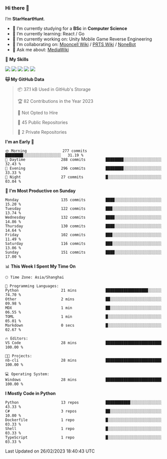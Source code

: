 ### Hi there 👋

I’m **StarHeartHunt**.

- 🏫 I’m currently studying for a **BSc** in **Computer Science**
- 🌱 I’m currently learning: React / Go
- 🔭 I’m currently working on: Unity Mobile Game Reverse Engineering
- 👯 I’m collaborating on: [Mooncell Wiki](https://fgo.wiki/) / [PRTS Wiki](http://prts.wiki/) / [NoneBot](https://github.com/nonebot)
- 💬 Ask me about: [MediaWiki](https://www.mediawiki.org)

🌟 **My Skills**

![](https://img.shields.io/badge/-Python-3e74a2?style=flat-square&logo=Python&logoColor=fff)
![](https://img.shields.io/badge/-Vue-4fc08d?style=flat-square&logo=vue.js&logoColor=fff)
![](https://img.shields.io/badge/-Node.js-339933?style=flat-square&logo=node.js&logoColor=fff)
![](https://img.shields.io/badge/-Linux-000000?style=flat-square&logo=Linux&logoColor=fff)
![](https://img.shields.io/badge/-Dotnet-512bd4?style=flat-square&logo=.net&logoColor=fff)

<!--START_SECTION:waka-->
**🐱 My GitHub Data** 

> 📦 37.1 kB Used in GitHub's Storage 
 > 
> 🏆 82 Contributions in the Year 2023
 > 
> 🚫 Not Opted to Hire
 > 
> 📜 45 Public Repositories 
 > 
> 🔑 2 Private Repositories 
 > 
**I'm an Early 🐤** 

```text
🌞 Morning                277 commits         ████████░░░░░░░░░░░░░░░░░   31.19 % 
🌆 Daytime                288 commits         ████████░░░░░░░░░░░░░░░░░   32.43 % 
🌃 Evening                296 commits         ████████░░░░░░░░░░░░░░░░░   33.33 % 
🌙 Night                  27 commits          █░░░░░░░░░░░░░░░░░░░░░░░░   03.04 % 
```
📅 **I'm Most Productive on Sunday** 

```text
Monday                   135 commits         ████░░░░░░░░░░░░░░░░░░░░░   15.20 % 
Tuesday                  122 commits         ███░░░░░░░░░░░░░░░░░░░░░░   13.74 % 
Wednesday                132 commits         ████░░░░░░░░░░░░░░░░░░░░░   14.86 % 
Thursday                 130 commits         ████░░░░░░░░░░░░░░░░░░░░░   14.64 % 
Friday                   102 commits         ███░░░░░░░░░░░░░░░░░░░░░░   11.49 % 
Saturday                 116 commits         ███░░░░░░░░░░░░░░░░░░░░░░   13.06 % 
Sunday                   151 commits         ████░░░░░░░░░░░░░░░░░░░░░   17.00 % 
```


📊 **This Week I Spent My Time On** 

```text
🕑︎ Time Zone: Asia/Shanghai

💬 Programming Languages: 
Python                   21 mins             ███████████████████░░░░░░   74.70 % 
Other                    2 mins              ██░░░░░░░░░░░░░░░░░░░░░░░   09.98 % 
MDX                      1 min               ██░░░░░░░░░░░░░░░░░░░░░░░   06.55 % 
TOML                     1 min               █░░░░░░░░░░░░░░░░░░░░░░░░   05.01 % 
Markdown                 0 secs              █░░░░░░░░░░░░░░░░░░░░░░░░   02.67 % 

🔥 Editors: 
VS Code                  28 mins             █████████████████████████   100.00 % 

🐱‍💻 Projects: 
nb-cli                   28 mins             █████████████████████████   100.00 % 

💻 Operating System: 
Windows                  28 mins             █████████████████████████   100.00 % 
```

**I Mostly Code in Python** 

```text
Python                   13 repos            ███████████░░░░░░░░░░░░░░   43.33 % 
C#                       3 repos             ██░░░░░░░░░░░░░░░░░░░░░░░   10.00 % 
Dockerfile               1 repo              █░░░░░░░░░░░░░░░░░░░░░░░░   03.33 % 
Shell                    1 repo              █░░░░░░░░░░░░░░░░░░░░░░░░   03.33 % 
TypeScript               1 repo              █░░░░░░░░░░░░░░░░░░░░░░░░   03.33 % 
```




 Last Updated on 26/02/2023 18:40:43 UTC
<!--END_SECTION:waka-->
